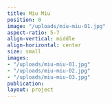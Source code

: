 ```yaml
---
title: Miu Miu
position: 0
image: "/uploads/miu-miu-01.jpg"
aspect-ratio: 5-7
align-vertical: middle
align-horizontal: center
size: small
images:
- "/uploads/miu-miu-01.jpg"
- "/uploads/miu-miu-02.jpg"
- "/uploads/miu-miu-03.jpg"
publication: 
layout: project
---
```


